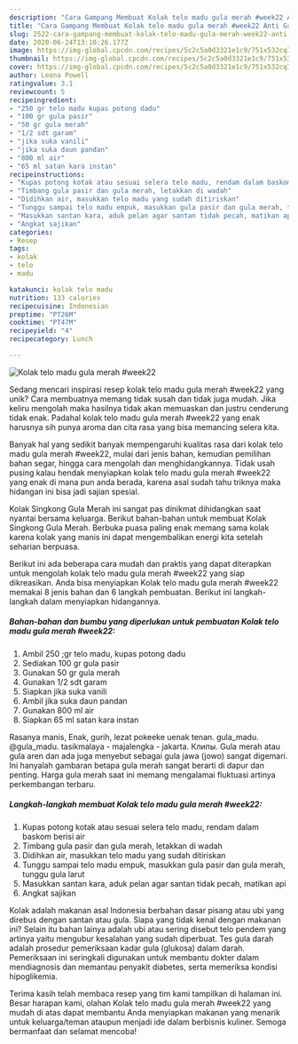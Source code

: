 ```yaml
---
description: "Cara Gampang Membuat Kolak telo madu gula merah #week22 Anti Gagal"
title: "Cara Gampang Membuat Kolak telo madu gula merah #week22 Anti Gagal"
slug: 2522-cara-gampang-membuat-kolak-telo-madu-gula-merah-week22-anti-gagal
date: 2020-06-24T13:10:26.177Z
image: https://img-global.cpcdn.com/recipes/5c2c5a0d3321e1c9/751x532cq70/kolak-telo-madu-gula-merah-week22-foto-resep-utama.jpg
thumbnail: https://img-global.cpcdn.com/recipes/5c2c5a0d3321e1c9/751x532cq70/kolak-telo-madu-gula-merah-week22-foto-resep-utama.jpg
cover: https://img-global.cpcdn.com/recipes/5c2c5a0d3321e1c9/751x532cq70/kolak-telo-madu-gula-merah-week22-foto-resep-utama.jpg
author: Leona Powell
ratingvalue: 3.1
reviewcount: 5
recipeingredient:
- "250 gr telo madu kupas potong dadu"
- "100 gr gula pasir"
- "50 gr gula merah"
- "1/2 sdt garam"
- "jika suka vanili"
- "jika suka daun pandan"
- "800 ml air"
- "65 ml satan kara instan"
recipeinstructions:
- "Kupas potong kotak atau sesuai selera telo madu, rendam dalam baskom berisi air"
- "Timbang gula pasir dan gula merah, letakkan di wadah"
- "Didihkan air, masukkan telo madu yang sudah ditiriskan"
- "Tunggu sampai telo madu empuk, masukkan gula pasir dan gula merah, tunggu gula larut"
- "Masukkan santan kara, aduk pelan agar santan tidak pecah, matikan api"
- "Angkat sajikan"
categories:
- Resep
tags:
- kolak
- telo
- madu

katakunci: kolak telo madu 
nutrition: 133 calories
recipecuisine: Indonesian
preptime: "PT26M"
cooktime: "PT47M"
recipeyield: "4"
recipecategory: Lunch

---
```



![Kolak telo madu gula merah #week22](https://img-global.cpcdn.com/recipes/5c2c5a0d3321e1c9/751x532cq70/kolak-telo-madu-gula-merah-week22-foto-resep-utama.jpg)

Sedang mencari inspirasi resep kolak telo madu gula merah #week22 yang unik? Cara membuatnya memang tidak susah dan tidak juga mudah. Jika keliru mengolah maka hasilnya tidak akan memuaskan dan justru cenderung tidak enak. Padahal kolak telo madu gula merah #week22 yang enak harusnya sih punya aroma dan cita rasa yang bisa memancing selera kita.

Banyak hal yang sedikit banyak mempengaruhi kualitas rasa dari kolak telo madu gula merah #week22, mulai dari jenis bahan, kemudian pemilihan bahan segar, hingga cara mengolah dan menghidangkannya. Tidak usah pusing kalau hendak menyiapkan kolak telo madu gula merah #week22 yang enak di mana pun anda berada, karena asal sudah tahu triknya maka hidangan ini bisa jadi sajian spesial.

Kolak Singkong Gula Merah ini sangat pas dinikmat dihidangkan saat nyantai bersama keluarga. Berikut bahan-bahan untuk membuat Kolak Singkong Gula Merah. Berbuka puasa paling enak memang sama kolak karena kolak yang manis ini dapat mengembalikan energi kita setelah seharian berpuasa.


Berikut ini ada beberapa cara mudah dan praktis yang dapat diterapkan untuk mengolah kolak telo madu gula merah #week22 yang siap dikreasikan. Anda bisa menyiapkan Kolak telo madu gula merah #week22 memakai 8 jenis bahan dan 6 langkah pembuatan. Berikut ini langkah-langkah dalam menyiapkan hidangannya.

<!--inarticleads1-->

##### Bahan-bahan dan bumbu yang diperlukan untuk pembuatan Kolak telo madu gula merah #week22:

1. Ambil 250 ;gr telo madu, kupas potong dadu
1. Sediakan 100 gr gula pasir
1. Gunakan 50 gr gula merah
1. Gunakan 1/2 sdt garam
1. Siapkan jika suka vanili
1. Ambil jika suka daun pandan
1. Gunakan 800 ml air
1. Siapkan 65 ml satan kara instan


Rasanya manis, Enak, gurih, lezat pokeeke uenak tenan. gula_madu. @gula_madu. tasikmalaya - majalengka - jakarta. Клипы. Gula merah atau gula aren dan ada juga menyebut sebagai gula jawa (jowo) sangat digemari. Ini hanyalah gambaran betapa gula merah sangat berarti di dapur dan penting. Harga gula merah saat ini memang mengalamai fluktuasi artinya perkembangan terbaru. 

<!--inarticleads2-->

##### Langkah-langkah membuat Kolak telo madu gula merah #week22:

1. Kupas potong kotak atau sesuai selera telo madu, rendam dalam baskom berisi air
1. Timbang gula pasir dan gula merah, letakkan di wadah
1. Didihkan air, masukkan telo madu yang sudah ditiriskan
1. Tunggu sampai telo madu empuk, masukkan gula pasir dan gula merah, tunggu gula larut
1. Masukkan santan kara, aduk pelan agar santan tidak pecah, matikan api
1. Angkat sajikan


Kolak adalah makanan asal Indonesia berbahan dasar pisang atau ubi yang direbus dengan santan atau gula. Siapa yang tidak kenal dengan makanan ini? Selain itu bahan lainya adalah ubi atau sering disebut telo pendem yang artinya yaitu mengubur kesalahan yang sudah diperbuat. Tes gula darah adalah prosedur pemeriksaan kadar gula (glukosa) dalam darah. Pemeriksaan ini seringkali digunakan untuk membantu dokter dalam mendiagnosis dan memantau penyakit diabetes, serta memeriksa kondisi hipoglikemia. 

Terima kasih telah membaca resep yang tim kami tampilkan di halaman ini. Besar harapan kami, olahan Kolak telo madu gula merah #week22 yang mudah di atas dapat membantu Anda menyiapkan makanan yang menarik untuk keluarga/teman ataupun menjadi ide dalam berbisnis kuliner. Semoga bermanfaat dan selamat mencoba!
